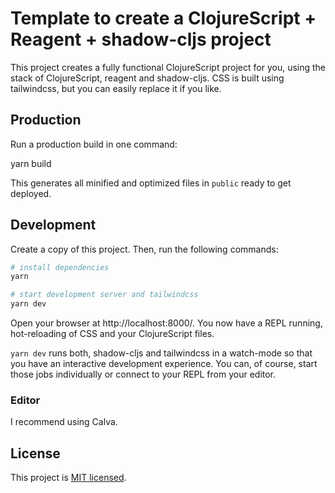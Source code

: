 # Template to create a ClojureScript + Reagent + shadow-cljs project

This project creates a fully functional ClojureScript project for you, using the
stack of ClojureScript, reagent and shadow-cljs. CSS is built using tailwindcss,
but you can easily replace it if you like.

## Production

Run a production build in one command:

yarn build

This generates all minified and optimized files in `public` ready to get deployed.

## Development

Create a copy of this project. Then, run the following commands:

```bash
# install dependencies
yarn

# start development server and tailwindcss
yarn dev
```

Open your browser at http://localhost:8000/. You now have a REPL running,
hot-reloading of CSS and your ClojureScript files.

`yarn dev` runs both, shadow-cljs and tailwindcss in a watch-mode so that you
have an interactive development experience. You can, of course, start those jobs
individually or connect to your REPL from your editor.

### Editor

I recommend using Calva.

## License

This project is [MIT licensed](./LICENSE).
